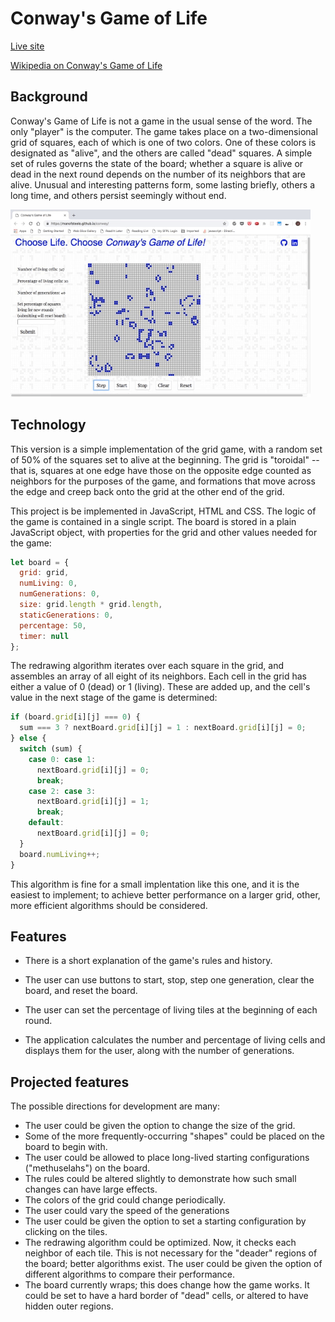 # Conway's Game of Life

[Live site](https://manofsteele.github.io/conway)

[Wikipedia on Conway's Game of Life](https://en.wikipedia.org/wiki/Conway%27s_Game_of_Life)

## Background

Conway's Game of Life is not a game in the usual sense of the word. The only
"player" is the computer. The game takes place on a two-dimensional grid of squares,
each of which is one of two colors. One of these colors is designated as "alive",
and the others are called "dead" squares. A simple set of rules governs the state
of the board; whether a square is alive or dead in the next round depends on the
number of its neighbors that are alive. Unusual and interesting patterns form,
some lasting briefly, others a long time, and others persist seemingly without end.

![Conway's game of life demo](conway_screenshots.gif)

## Technology

This version is a simple implementation of the grid game, with a random
set of 50% of the squares set to alive at the beginning. The grid is
"toroidal" -- that is, squares at one edge have those on the opposite edge
counted as neighbors for the purposes of the game, and formations that move
across the edge and creep back onto the grid at the other end of the grid.

This project is be implemented in JavaScript, HTML and CSS. The logic of the game
is contained in a single script. The board is stored in a plain JavaScript object,
with properties for the grid and other values needed for the game:

```javascript
let board = {
  grid: grid,
  numLiving: 0,
  numGenerations: 0,
  size: grid.length * grid.length,
  staticGenerations: 0,
  percentage: 50,
  timer: null
};
```

The redrawing algorithm iterates over each square in the grid, and assembles an array 
of all eight of its neighbors. Each cell in the grid has either a value of 0 (dead) or 
1 (living). These are added up, and the cell's value in the next stage of the game is 
determined: 

```javascript
if (board.grid[i][j] === 0) {
  sum === 3 ? nextBoard.grid[i][j] = 1 : nextBoard.grid[i][j] = 0;
} else {
  switch (sum) {
    case 0: case 1:
      nextBoard.grid[i][j] = 0;
      break;
    case 2: case 3:
      nextBoard.grid[i][j] = 1;
      break;
    default:
      nextBoard.grid[i][j] = 0;
  }
  board.numLiving++;
}
```
This algorithm is fine for a small implentation like this one, and it is the easiest to implement; to achieve better performance on a larger grid, other, more efficient algorithms should be considered. 

## Features

* There is a short explanation of the game's rules and history.

* The user can use buttons to start, stop, step one generation, clear the board, and reset the board.

* The user can set the percentage of living tiles at the beginning of each round.

* The application calculates the number and percentage of living cells
and displays them for the user, along with the number of generations.


## Projected features

The possible directions for development are many:

* The user could be given the option to change the size of the grid.
* Some of the more frequently-occurring "shapes" could be placed on the
board to begin with.
* The user could be allowed to place long-lived starting configurations
("methuselahs") on the board.
* The rules could be altered slightly to demonstrate how such
small changes can have large effects.
* The colors of the grid could change periodically.
* The user could vary the speed of the generations
* The user could be given the option to set a starting configuration by
clicking on the tiles.
* The redrawing algorithm could be optimized. Now, it checks each neighbor of each tile. This is not necessary for the "deader" regions of
the board; better algorithms exist. The user could be given the option
of different algorithms to compare their performance.
* The board currently wraps; this does change how the game works. It
could be set to have a hard border of "dead" cells, or altered to have
hidden outer regions.

